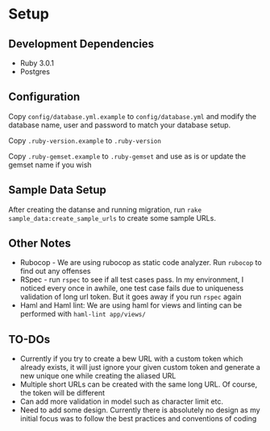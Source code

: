 # Setup

## Development Dependencies

* Ruby 3.0.1
* Postgres

## Configuration

Copy `config/database.yml.example` to `config/database.yml` and modify the database name, user
and password to match your database setup.

Copy `.ruby-version.example` to `.ruby-version`

Copy `.ruby-gemset.example` to `.ruby-gemset` and use as is or update the gemset name if you wish

## Sample Data Setup

After creating the datanse and running migration, run `rake sample_data:create_sample_urls` to create some sample URLs.

## Other Notes

* Rubocop - We are using rubocop as static code analyzer. Run `rubocop` to find out any offenses
* RSpec - run `rspec` to see if all test cases pass. In my environment, I noticed every once in awhile, one test case
fails due to uniqueness validation of long url token. But it goes away if you run `rspec` again
* Haml and Haml lint: We are using haml for views and linting can be performed with `haml-lint app/views/`

## TO-DOs

* Currently if you try to create a bew URL with a custom token which already exists, it will just ignore your given
custom token and generate a new unique one while creating the aliased URL
* Multiple short URLs can be created with the same long URL. Of course, the token will be different
* Can add more validation in model such as character limit etc.
* Need to add some design. Currently there is absolutely no design as my initial focus was to follow the best practices
and conventions of coding